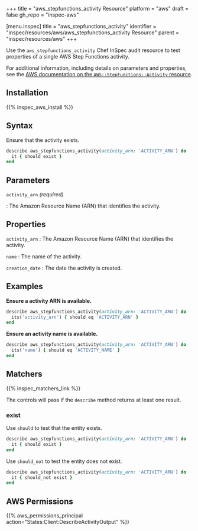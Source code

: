 +++
title = "aws_stepfunctions_activity Resource"
platform = "aws"
draft = false
gh_repo = "inspec-aws"

[menu.inspec]
title = "aws_stepfunctions_activity"
identifier = "inspec/resources/aws/aws_stepfunctions_activity Resource"
parent = "inspec/resources/aws"
+++

Use the `aws_stepfunctions_activity` Chef InSpec audit resource to test properties of a single AWS Step Functions activity.

For additional information, including details on parameters and properties, see the [AWS documentation on the `AWS::StepFunctions::Activity` resource](https://docs.aws.amazon.com/AWSCloudFormation/latest/UserGuide/aws-resource-stepfunctions-activity.html).

## Installation

{{% inspec_aws_install %}}

## Syntax

Ensure that the activity exists.

```ruby
describe aws_stepfunctions_activity(activity_arn: 'ACTIVITY_ARN') do
  it { should exist }
end
```

## Parameters

`activity_arn` _(required)_

: The Amazon Resource Name (ARN) that identifies the activity.

## Properties

`activity_arn`
: The Amazon Resource Name (ARN) that identifies the activity.

`name`
: The name of the activity.

`creation_date`
: The date the activity is created.

## Examples

**Ensure a activity ARN is available.**

```ruby
describe aws_stepfunctions_activity(activity_arn: 'ACTIVITY_ARN') do
  its('activity_arn') { should eq 'ACTIVITY_ARN' }
end
```

**Ensure an activity name is available.**

```ruby
describe aws_stepfunctions_activity(activity_arn: 'ACTIVITY_ARN') do
  its('name') { should eq 'ACTIVITY_NAME' }
end
```

## Matchers

{{% inspec_matchers_link %}}

The controls will pass if the `describe` method returns at least one result.

### exist

Use `should` to test that the entity exists.

```ruby
describe aws_stepfunctions_activity(activity_arn: 'ACTIVITY_ARN') do
  it { should exist }
end
```

Use `should_not` to test the entity does not exist.

```ruby
describe aws_stepfunctions_activity(activity_arn: 'ACTIVITY_ARN') do
  it { should_not exist }
end
```

## AWS Permissions

{{% aws_permissions_principal action="States:Client:DescribeActivityOutput" %}}

